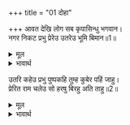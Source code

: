 +++
title = "01 दोहा"

+++
आवत देखि लोग सब कृपासिन्धु भगवान।  
नगर निकट प्रभु प्रेरेउ उतरेउ भूमि बिमान॥1॥  

<details><summary>मूल</summary>

आवत देखि लोग सब कृपासिन्धु भगवान।  
नगर निकट प्रभु प्रेरेउ उतरेउ भूमि बिमान॥1॥  
</details>

<details><summary>भावार्थ</summary>

कृपा सागर भगवान्‌ श्री रामचन्द्रजी ने सब लोगों को आते देखा, तो प्रभु ने विमान को नगर के समीप उतरने की प्रेरणा की। तब वह पृथ्वी पर उतरा॥1॥  
</details>

उतरि कहेउ प्रभु पुष्पकहि तुम्ह कुबेर पहिं जाहु।  
प्रेरित राम चलेउ सो हरषु बिरहु अति ताहु॥2॥  

<details><summary>मूल</summary>

उतरि कहेउ प्रभु पुष्पकहि तुम्ह कुबेर पहिं जाहु।  
प्रेरित राम चलेउ सो हरषु बिरहु अति ताहु॥2॥  
</details>

<details><summary>भावार्थ</summary>

विमान से उतरकर प्रभु ने पुष्पक विमान से कहा कि तुम अब कुबेर के पास जाओ। श्री रामचन्द्रजी की प्रेरणा से वह चला, उसे (अपने स्वामी के पास जाने का) हर्ष है और प्रभु श्री रामचन्द्रजी से अलग होने का अत्यन्त दुःख भी॥2॥  
</details>



<div class="audioEmbed"  caption="AIR-वाचनम्" src="https://archive
.org/download/rAmcharitmAnas-AIR/EPI-356.mp3"></div>
